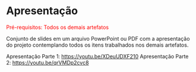 # Apresentação

<span style="color:red">Pré-requisitos: Todos os demais artefatos</span>

Conjunto de slides em um arquivo PowerPoint ou PDF com a apresentação do projeto contemplando todos os itens trabalhados nos demais artefatos.

Apresentação Parte 1: https://youtu.be/XDeuUDXF210
Apresentação Parte 2: https://youtu.be/qrVMDp2cvc8
